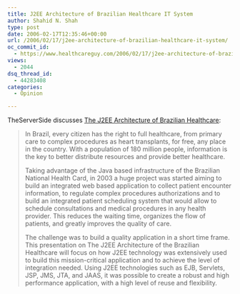 ```yaml
---
title: J2EE Architecture of Brazilian Healthcare IT System
author: Shahid N. Shah
type: post
date: 2006-02-17T12:35:46+00:00
url: /2006/02/17/j2ee-architecture-of-brazilian-healthcare-it-system/
oc_commit_id:
  - https://www.healthcareguy.com/2006/02/17/j2ee-architecture-of-brazilian-healthcare-it-system/1478769000
views:
  - 2044
dsq_thread_id:
  - 44283408
categories:
  - Opinion

---
```

TheServerSide discusses [The J2EE Architecture of Brazilian Healthcare][1]:

> In Brazil, every citizen has the right to full healthcare, from primary care to complex procedures as heart transplants, for free, any place in the country. With a population of 180 million people, information is the key to better distribute resources and provide better healthcare.
> 
> Taking advantage of the Java based infrastructure of the Brazilian National Health Card, in 2003 a huge project was started aiming to build an integrated web based application to collect patient encounter information, to regulate complex procedures authorizations and to build an integrated patient scheduling system that would allow to schedule consultations and medical procedures in any health provider. This reduces the waiting time, organizes the flow of patients, and greatly improves the quality of care.
> 
> The challenge was to build a quality application in a short time frame. This presentation on The J2EE Architecture of the Brazilian Healthcare will focus on how J2EE technology was extensively used to build this mission-critical application and to achieve the level of integration needed. Using J2EE technologies such as EJB, Servlets, JSP, JMS, JTA, and JAAS, it was possible to create a robust and high performance application, with a high level of reuse and flexibility.

 [1]: http://www.theserverside.com/news/thread.tss?thread_id=38733